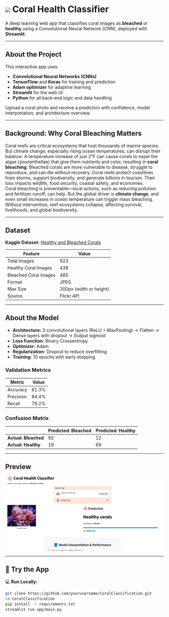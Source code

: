 <h1>
  <img src="https://www.thiings.co/_next/image?url=https%3A%2F%2Flftz25oez4aqbxpq.public.blob.vercel-storage.com%2Fimage-U8mhT6gzngEVbkP6EAZfbx0wT1zfMl.png&w=2048&q=75" width="150"/>
  Coral Health Classifier
</h1>


A deep learning web app that classifies coral images as **bleached** or **healthy** using a Convolutional Neural Network (CNN), deployed with **Streamlit**.

---

## About the Project

This interactive app uses:
- **Convolutional Neural Networks (CNNs)**
- **TensorFlow** and **Keras** for training and prediction
- **Adam optimizer** for adaptive learning
- **Streamlit** for the web UI
- **Python** for all back-end logic and data handling

Upload a coral photo and receive a prediction with confidence, model interpretation, and architecture overview.

---

## Background: Why Coral Bleaching Matters

Coral reefs are critical ecosystems that host thousands of marine species. But climate change, especially rising ocean temperatures, can disrupt their balance. A temperature increase of just 2°F can cause corals to expel the algae (zooxanthellae) that give them nutrients and color, resulting in **coral bleaching**. Bleached corals are more vulnerable to disease, struggle to reproduce, and can die without recovery. Coral reefs protect coastlines from storms, support biodiversity, and generate billions in tourism. Their loss impacts wildlife, food security, coastal safety, and economies.  
Coral bleaching is preventable—local actions, such as reducing pollution and fertilizer runoff, can help. But the global driver is **climate change**, and even small increases in ocean temperature can trigger mass bleaching. Without intervention, reef ecosystems collapse, affecting survival, livelihoods, and global biodiversity.

---

## Dataset

**Kaggle Dataset:** [Healthy and Bleached Corals](https://www.kaggle.com/datasets/vencerlanz09/healthy-and-bleached-corals-image-classification?select=healthy_corals)

| Feature              | Value                         |
|----------------------|-------------------------------|
| Total Images         | 923                            |
| Healthy Coral Images | 438                            |
| Bleached Coral Images| 485                            |
| Format               | JPEG                           |
| Max Size             | 300px (width or height)        |
| Source               | Flickr API                     |

---

## About the Model

-  **Architecture:** 3 convolutional layers (ReLU + MaxPooling) → Flatten → Dense layers with dropout → Output sigmoid
-  **Loss Function:** Binary Crossentropy  
-  **Optimizer:** Adam  
-  **Regularization:** Dropout to reduce overfitting  
-  **Training:** 10 epochs with early stopping

### Validation Metrics
| Metric     | Value   |
|------------|---------|
| Accuracy   | 81.3%   |
| Precision  | 84.4%   |
| Recall     | 79.2%   |

### Confusion Matrix

|                       | Predicted: Bleached | Predicted: Healthy |
|-----------------------|---------------------|---------------------|
| **Actual: Bleached**  | 92                  | 12                  |
| **Actual: Healthy**   | 19                  | 69                  |

---

## Preview

<img src="Assets/preview.png" width="700"/>

---

## 🚀 Try the App
💻 **Run Locally:**

```bash
git clone https://github.com/yourusername/CoralClassification.git
cd CoralClassification
pip install -r requirements.txt
streamlit run app/main.py

